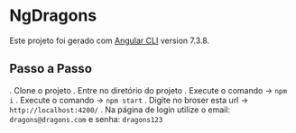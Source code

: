 # NgDragons

Este projeto foi gerado com [Angular CLI](https://github.com/angular/angular-cli) version 7.3.8.

## Passo a Passo

. Clone o projeto
. Entre no diretório do projeto
. Execute o comando -> `npm i`
. Execute o comando -> `npm start`
. Digite no broser esta url -> `http://localhost:4200/`
. Na página de login utilize o email: `dragons@dragons.com` e senha: `dragons123`
